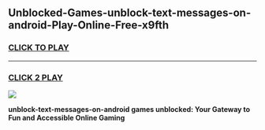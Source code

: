 
## Unblocked-Games-unblock-text-messages-on-android-Play-Online-Free-x9fth
<h3>
<a href="https://premium76.site?title=unblock-text-messages-on-android&ref=26A">CLICK TO PLAY</a></h3>
<hr>

<h3>
<a href="https://premium76.site?title=unblock-text-messages-on-android&ref=26A">CLICK 2 PLAY</a>
  
</h3>

<a href="https://premium76.site?title=unblock-text-messages-on-android&ref=26A"><img src="https://clearcache.store/games.png"></a>


**unblock-text-messages-on-android games unblocked: Your Gateway to Fun and Accessible Online Gaming**
